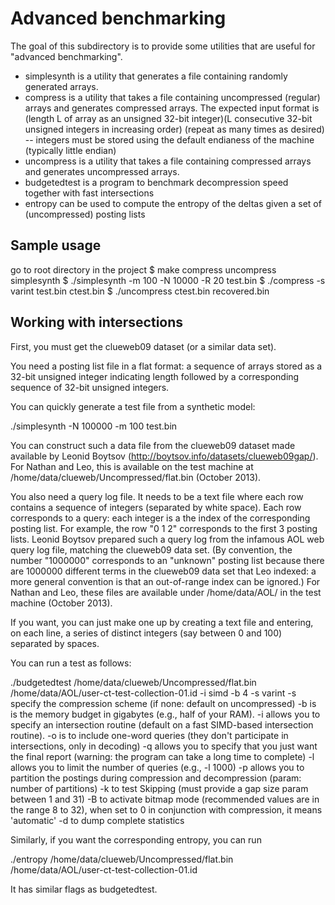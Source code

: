 Advanced benchmarking
=====================


The goal of this subdirectory is to provide some utilities that are 
useful for "advanced benchmarking".


* simplesynth is a utility that generates a file containing randomly generated arrays.
* compress is a utility that takes a file containing uncompressed (regular) arrays and generates compressed arrays. The expected input format is (length L of array as an unsigned 32-bit integer)(L consecutive 32-bit unsigned integers in increasing order) (repeat as many times as desired) -- integers must be stored using the default endianess of the machine (typically little endian)
* uncompress is a utility that takes a file containing compressed arrays and generates uncompressed arrays.
* budgetedtest is a program to benchmark decompression speed together with fast intersections
* entropy can be used to compute the entropy of the deltas given a set of (uncompressed) posting lists

Sample usage
-------------

go to root directory in the project
$ make compress uncompress simplesynth
$ ./simplesynth -m 100 -N 10000 -R 20 test.bin
$ ./compress -s varint test.bin ctest.bin
$ ./uncompress ctest.bin recovered.bin


Working with intersections
--------------------------

First, you must get the clueweb09 dataset (or a similar data set). 


You need a posting list file in a flat format: a sequence of arrays stored as a 32-bit unsigned integer
indicating length followed by a corresponding sequence of 32-bit unsigned integers.

You can quickly generate a test file from a synthetic model:

./simplesynth  -N 100000 -m 100 test.bin

You can construct such a data file from the clueweb09 dataset made available by Leonid
Boytsov (http://boytsov.info/datasets/clueweb09gap/). For Nathan and Leo, this 
is available on the test machine at /home/data/clueweb/Uncompressed/flat.bin (October 2013).

You also need a query log file. It needs to be a text file where each row contains
a sequence of integers (separated by white space). Each row corresponds to a query: each
integer is a the index of the corresponding posting list. For example, the row "0 1 2" corresponds
to the first 3 posting lists. Leonid Boytsov prepared such a query log from the infamous
AOL web query log file, matching the clueweb09 data set. (By convention, the number "1000000"
corresponds to an "unknown" posting list because there are 1000000 different terms in the
clueweb09 data set that Leo indexed: a more general convention is that an out-of-range
index can be ignored.) For Nathan and Leo, these files
are available under /home/data/AOL/ in the test machine (October 2013).

If you want, you can just make one up by creating a text file and entering, on each line, a series of distinct integers (say between 0 and 100) separated by spaces.
 
You can run a test as follows: 

./budgetedtest /home/data/clueweb/Uncompressed/flat.bin /home/data/AOL/user-ct-test-collection-01.id 
 -i simd -b 4  -s varint 
-s specify the compression scheme (if none: default  on uncompressed)
-b is is the memory budget in gigabytes (e.g., half of your RAM). 
-i allows you to specify an intersection routine  (default on a fast SIMD-based intersection routine).
-o is to include one-word queries (they don't participate in intersections, only in decoding)
-q allows you to specify that you just want the final report (warning:  the program can take a long time to complete)
-l allows you to limit the number of queries (e.g., -l 1000)
-p allows you to partition the postings during compression and decompression (param: number of partitions)
-k   to test Skipping (must provide a gap size param between 1 and 31)
-B   to activate bitmap mode (recommended values are in the range 8 to  32), when set to 0 in conjunction with compression, it means 'automatic'
-d   to dump complete statistics


Similarly, if you want the corresponding entropy, you can run

./entropy  /home/data/clueweb/Uncompressed/flat.bin /home/data/AOL/user-ct-test-collection-01.id

It has similar flags as budgetedtest.
